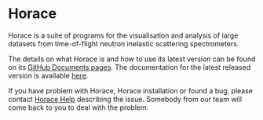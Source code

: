 # Horace

Horace is a suite of programs for the visualisation and analysis of large datasets from time-of-flight neutron inelastic scattering spectrometers.

The details on what Horace is and how to use its latest version can be found on its [GitHub Documents pages](https://pace-neutrons.github.io/Horace/unstable/). The documentation for the latest released version is available [here](https://pace-neutrons.github.io/Horace).

If you have problem with Horace, Horace installation or found a bug, please contact [Horace Help](mailto:HoraceHelp@stfc.ac.uk) describing the issue. Somebody from our team will come back to you to deal with the problem.
